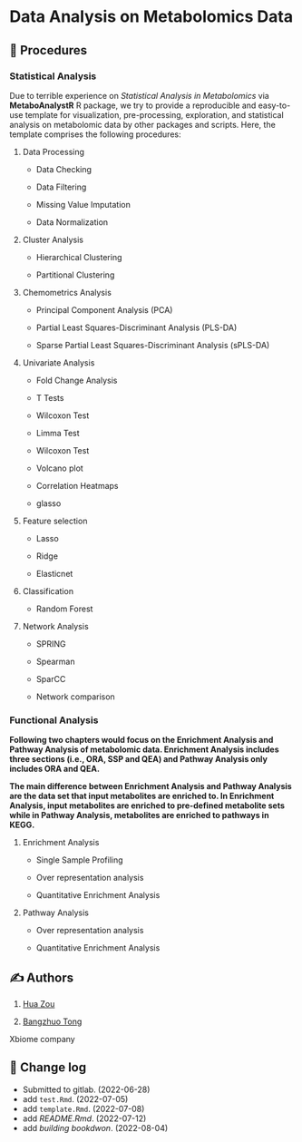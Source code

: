 <!-- README.md is generated from README.Rmd. Please edit that file -->

# Data Analysis on Metabolomics Data

## :book: Procedures

### Statistical Analysis

Due to terrible experience on *Statistical Analysis in Metabolomics* via
**MetaboAnalystR** R package, we try to provide a reproducible and
easy-to-use template for visualization, pre-processing, exploration, and
statistical analysis on metabolomic data by other packages and scripts.
Here, the template comprises the following procedures:

1.  Data Processing

    -   Data Checking

    -   Data Filtering

    -   Missing Value Imputation

    -   Data Normalization

2.  Cluster Analysis

    -   Hierarchical Clustering

    -   Partitional Clustering

3.  Chemometrics Analysis

    -   Principal Component Analysis (PCA)

    -   Partial Least Squares-Discriminant Analysis (PLS-DA)

    -   Sparse Partial Least Squares-Discriminant Analysis (sPLS-DA)

4.  Univariate Analysis

    -   Fold Change Analysis

    -   T Tests

    -   Wilcoxon Test

    -   Limma Test

    -   Wilcoxon Test

    -   Volcano plot

    -   Correlation Heatmaps

    -   glasso

5.  Feature selection

    -   Lasso

    -   Ridge

    -   Elasticnet

6.  Classification

    -   Random Forest

7.  Network Analysis

    -   SPRING

    -   Spearman

    -   SparCC

    -   Network comparison

### Functional Analysis

**Following two chapters would focus on the Enrichment Analysis and
Pathway Analysis of metabolomic data. Enrichment Analysis includes three
sections (i.e., ORA, SSP and QEA) and Pathway Analysis only includes ORA
and QEA.**

**The main difference between Enrichment Analysis and Pathway Analysis
are the data set that input metabolites are enriched to. In Enrichment
Analysis, input metabolites are enriched to pre-defined metabolite sets
while in Pathway Analysis, metabolites are enriched to pathways in
KEGG.**

1.  Enrichment Analysis

    -   Single Sample Profiling

    -   Over representation analysis

    -   Quantitative Enrichment Analysis

2.  Pathway Analysis

    -   Over representation analysis

    -   Quantitative Enrichment Analysis

## :writing_hand: Authors

1.  [Hua Zou](zouhua@xbiome.com)

2.  [Bangzhuo Tong](zouhua@xbiome.com)

Xbiome company

## :wrench: Change log

-   Submitted to gitlab. (2022-06-28)
-   add `test.Rmd`. (2022-07-05)
-   add `template.Rmd`. (2022-07-08)
-   add *README.Rmd*. (2022-07-12)
-   add *building bookdwon*. (2022-08-04)

